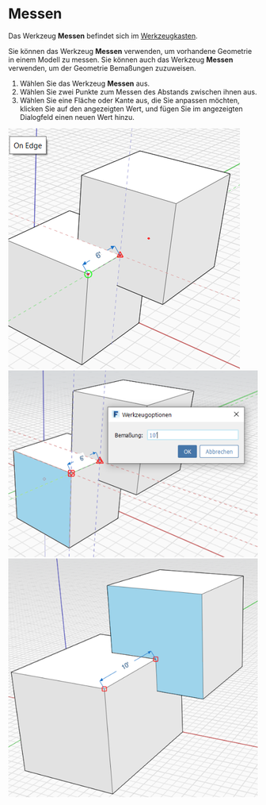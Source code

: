 # Messen

Das Werkzeug **Messen** befindet sich im [Werkzeugkasten](../formit-introduction/tool-bars.md).

Sie können das Werkzeug **Messen** verwenden, um vorhandene Geometrie in einem Modell zu messen. Sie können auch das Werkzeug **Messen** verwenden, um der Geometrie Bemaßungen zuzuweisen.

1. Wählen Sie das Werkzeug **Messen** aus.
2. Wählen Sie zwei Punkte zum Messen des Abstands zwischen ihnen aus.
3. Wählen Sie eine Fläche oder Kante aus, die Sie anpassen möchten, klicken Sie auf den angezeigten Wert, und fügen Sie im angezeigten Dialogfeld einen neuen Wert hinzu.

![](<../.gitbook/assets/measure (1).png>)\
![](<../.gitbook/assets/measure2 (1).png>)\
![](../.gitbook/assets/measure3.png)
